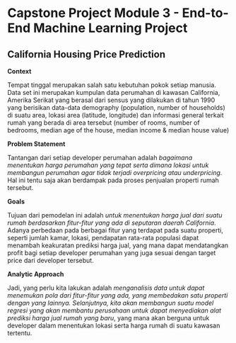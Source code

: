 # Capstone Project Module 3 - End-to-End Machine Learning Project
## California Housing Price Prediction

**Context**

Tempat tinggal merupakan salah satu kebutuhan pokok setiap manusia. Data set ini merupakan kumpulan data perumahan di kawasan California, Amerika Serikat yang berasal dari sensus yang dilakukan di tahun 1990 yang berisikan data-data demography (population, number of households) di suatu area, lokasi area (latitude, longitude) dan informasi general terkait rumah yang berada di area tersebut (number of rooms, number of bedrooms, median age of the house, median income & median house value)

**Problem Statement**

Tantangan dari setiap developer perumahan adalah *bagaimana menentukan harga perumahan yang tepat serta dimana lokasi untuk membangun perumahan agar tidak terjadi overpricing atau underpricing*. Hal ini tentu saja akan berdampak pada proses penjualan properti rumah tersebut.

**Goals**

Tujuan dari pemodelan ini adalah *untuk menentukan harga jual dari suatu rumah berdasarkan fitur-fitur yang ada di seputaran daerah California*. Adanya perbedaan pada berbagai fitur yang terdapat pada suatu properti, seperti jumlah kamar, lokasi, pendapatan rata-rata populasi dapat menambah keakuratan prediksi harga jual, yang mana dapat mendatangkan profit bagi setiap developer perumahan yang juga sesuai dengan target price dari developer tersebut.

**Analytic Approach**

Jadi, yang perlu kita lakukan adalah *menganalisis data untuk dapat menemukan pola dari fitur-fitur yang ada, yang membedakan satu properti dengan yang lainnya. Selanjutnya, kita akan membangun suatu model regresi yang akan membantu perusahaan untuk dapat menyediakan alat prediksi harga jual rumah yang baru*, yang mana akan berguna untuk developer dalam menentukan lokasi serta harga rumah di suatu kawasan tertentu.
